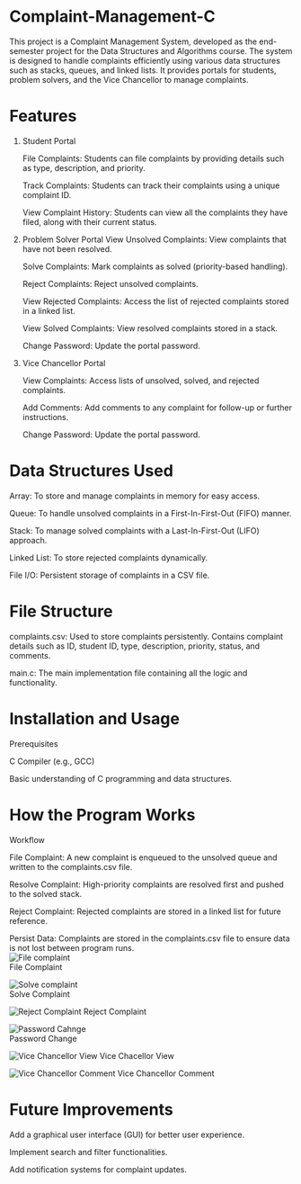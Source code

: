# Complaint-Management-C
This project is a Complaint Management System, developed as the end-semester project for the Data Structures and Algorithms course. The system is designed to handle complaints efficiently using various data structures such as stacks, queues, and linked lists. It provides portals for students, problem solvers, and the Vice Chancellor to manage complaints.  
# Features  

1. Student Portal
   
   File Complaints: Students can file complaints by providing details such as type, description, and priority.

   Track Complaints: Students can track their complaints using a unique complaint ID.  

   View Complaint History: Students can view all the complaints they have filed, along with their current status.
   
3. Problem Solver Portal
   View Unsolved Complaints: View complaints that have not been resolved.

   Solve Complaints: Mark complaints as solved (priority-based handling).  

   Reject Complaints: Reject unsolved complaints.  

   View Rejected Complaints: Access the list of rejected complaints stored in a linked list.  

   View Solved Complaints: View resolved complaints stored in a stack.  

   Change Password: Update the portal password.  

3. Vice Chancellor Portal
 
   View Complaints: Access lists of unsolved, solved, and rejected complaints.

   Add Comments: Add comments to any complaint for follow-up or further instructions.   

   Change Password: Update the portal password.   

# Data Structures Used  

   Array: To store and manage complaints in memory for easy access.  

   Queue: To handle unsolved complaints in a First-In-First-Out (FIFO) manner.  

   Stack: To manage solved complaints with a Last-In-First-Out (LIFO) approach.  

   Linked List: To store rejected complaints dynamically.  

   File I/O: Persistent storage of complaints in a CSV file.  

# File Structure  

   complaints.csv: Used to store complaints persistently. Contains complaint details such as ID, student ID, type, description, priority, status, and comments.  

 
   main.c: The main implementation file containing all the logic and functionality.    
      
# Installation and Usage
Prerequisites  

   C Compiler (e.g., GCC)  

   Basic understanding of C programming and data structures.  

# How the Program Works  

Workflow  

File Complaint: A new complaint is enqueued to the unsolved queue and written to the complaints.csv file.  

Resolve Complaint: High-priority complaints are resolved first and pushed to the solved stack.  

Reject Complaint: Rejected complaints are stored in a linked list for future reference.  

Persist Data: Complaints are stored in the complaints.csv file to ensure data is not lost between program runs.   
![File complaint](https://github.com/user-attachments/assets/894d1763-6d5c-412e-9424-c4d5501d61ad)   
File Complaint  

![Solve complaint](https://github.com/user-attachments/assets/7b9de718-6778-4a4e-84ea-eb9c5e6051fd)  
Solve Complaint  

![Reject Complaint](https://github.com/user-attachments/assets/57731f98-1bfe-462b-9d9d-d8b3a3858206) 
Reject Complaint  

![Password Cahnge](https://github.com/user-attachments/assets/c6195c0f-80f5-4aac-97ef-9880c2dd6aa2)  
Password Change  

![Vice Chancellor View](https://github.com/user-attachments/assets/be112c5e-9c87-4125-b370-881fe1bed467)
Vice Chacellor View  

![Vice Chancellor Comment](https://github.com/user-attachments/assets/bb22d840-6de3-4753-b5ee-f8461782769d)
Vice Chancellor Comment  



# Future Improvements  

Add a graphical user interface (GUI) for better user experience.  

Implement search and filter functionalities.  

Add notification systems for complaint updates.    








